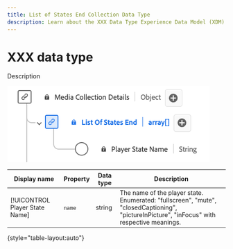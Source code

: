 ```yaml
---
title: List of States End Collection Data Type
description: Learn about the XXX Data Type Experience Data Model (XDM) data type.
---
```

# XXX data type

Description

![A diagram of XXX data type.](../images/data-types/list-of-states-end-collection.png)

| Display name      | Property       | Data type | Description                                  |
|-------------------|----------------|-----------|----------------------------------------------|
| [!UICONTROL Player State Name] | `name`       | string    | The name of the player state. Enumerated: "fullscreen", "mute", "closedCaptioning", "pictureInPicture", "inFocus" with respective meanings. |

{style="table-layout:auto"}
